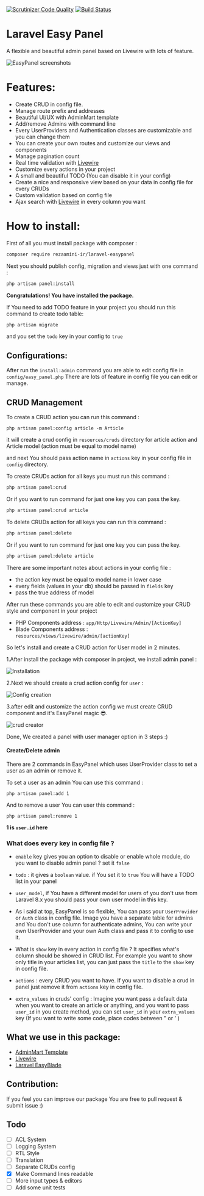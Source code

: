 [![Scrutinizer Code Quality](https://scrutinizer-ci.com/g/rezaamini-ir/laravel-easypanel/badges/quality-score.png?b=master)](https://scrutinizer-ci.com/g/rezaamini-ir/laravel-easypanel/?branch=master)
[![Build Status](https://scrutinizer-ci.com/g/rezaamini-ir/laravel-easypanel/badges/build.png?b=master)](https://scrutinizer-ci.com/g/rezaamini-ir/laravel-easypanel/build-status/master)

# Laravel Easy Panel
A flexible and beautiful admin panel based on Livewire with lots of feature.

![EasyPanel screenshots](https://linkpicture.com/q/Screenshot-2020-11-07-201015.png)

# Features:

- Create CRUD in config file.
- Manage route prefix and addresses
- Beautiful UI/UX with AdminMart template
- Add/remove Admins with command line
- Every UserProviders and Authentication classes are customizable and you can change them 
- You can create your own routes and customize our views and components
- Manage pagination count
- Real time validation with [Livewire](https://github.com/livewire/livewire)
- Customize every actions in your project
- A small and beautiful TODO (You can disable it in your config)
- Create a nice and responsive view based on your data in config file for every CRUDs
- Custom validation based on config file
- Ajax search with [Livewire](https://github.com/livewire/livewire) in every column you want
 
# How to install:

First of all you must install package with composer :
```bash
composer require rezaamini-ir/laravel-easypanel
```
Next you should publish config, migration and views just with one command :
```bash
php artisan panel:install
``` 
**Congratulations! You have installed the package.**

If You need to add TODO feature in your project you should run this command to create todo table:
```bash
php artisan migrate
```
and you set the `todo` key in your config to `true`

## Configurations:

After run the `install:admin` command you are able to edit config file in `config/easy_panel.php`
There are lots of feature in config file you can edit or manage.

## CRUD Management
To create a CRUD action you can run this command :
```
php artisan panel:config article -m Article
```
it will create a crud config in `resources/cruds` directory for article action and Article model (action must be equal to model name) 

and next You should pass action name in `actions` key in your config file in `config` directory.

To create CRUDs action for all keys you must run this command : 
```bash
php artisan panel:crud
```
Or if you want to run command for just one key you can pass the key.
```bash
php artisan panel:crud article
```

To delete CRUDs action for all keys you can run this command : 
```bash
php artisan panel:delete
```
Or if you want to run command for just one key you can pass the key.
```bash
php artisan panel:delete article
```

There are some important notes about actions in your config file :
- the action key must be equal to model name in lower case
- every fields (values in your db) should be passed in `fields` key
- pass the true address of model 

After run these commands you are able to edit and customize your CRUD style and component in your project
- PHP Components address : `app/Http/Livewire/Admin/[ActionKey]`
- Blade Components address : `resources/views/livewire/admin/[actionKey]`

So let's install and create a CRUD action for User model in 2 minutes.

1.After install the package with composer in project, we install admin panel :

![Installation](https://aminireza.ir/dl/install.png)


2.Next we should create a crud action config for `user` :

![Config creation](https://aminireza.ir/dl/config.png)

3.after edit and customize the action config we must create CRUD component and it's EasyPanel magic 😎.

![crud creator](https://aminireza.ir/dl/crud.png)

Done, We created a panel with user manager option in 3 steps :)

#### Create/Delete admin

There are 2 commands in EasyPanel which uses UserProvider class to set a user as an admin or remove it.

To set a user as an admin You can use this command :

```
php artisan panel:add 1
```

And to remove a user You can user this command : 

```
php artisan panel:remove 1
```

**1 is `user.id` here**

### What does every key in config file ?

- `enable` key gives you an option to disable or enable whole module, do you want to disable admin panel ? set it `false`
-  `todo` : it gives a `boolean` value. if You set it to `true` You will have a TODO list in your panel
- `user_model`, if You have a different model for users of you don't use from Laravel 8.x you should pass your own user model in this key.

- As i said at top, EasyPanel is so flexible, You can pass your `UserProvider` or `Auth` class in config file. Image you have a separate table for admins and You don't use column for authenticate admins, You can write your own UserProvider and your own Auth class and pass it to config to use it.

- What is `show` key in every action in config file ? It specifies what's column should be showed in CRUD list.
For example you want to show only title in your articles list, you can just pass the `title` to the `show` key in config file.
- `actions` : every CRUD you want to have. If you want to disable a crud in panel just remove it from `actions` key in config file.
- `extra_values` in cruds' config : Imagine you want pass a default data when you want to create an article or anything, and you want to pass `user_id` in you create method, you can set `user_id` in your `extra_values` key (If you want to write some code, place codes between " or ' )

## What we use in this package:
- [AdminMart Template](https://adminmart.com/)
- [Livewire](https://github.com/livewire/livewire)
- [Laravel EasyBlade](https://github.com/rezaamini-ir/laravel-easyblade)

## Contribution: 
If you feel you can improve our package You are free to pull request & submit issue :)

## Todo 
- [ ] ACL System
- [ ] Logging System
- [ ] RTL Style
- [ ] Translation
- [ ] Separate CRUDs config
- [x] Make Command lines readable
- [ ] More input types & editors
- [ ] Add some unit tests

